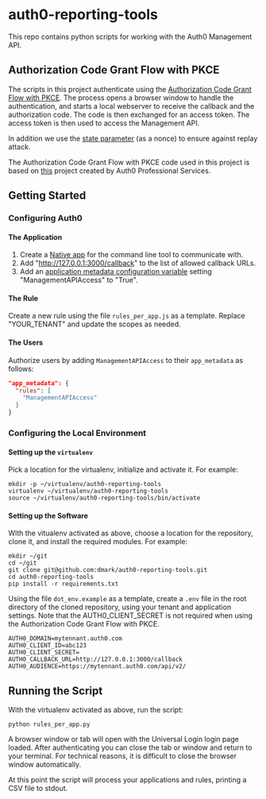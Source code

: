 # auth0-reporting-tools

This repo contains python scripts for working with the Auth0 Management API.

## Authorization Code Grant Flow with PKCE

The scripts in this project authenticate using the [Authorization Code Grant
Flow with PKCE](https://auth0.com/docs/api-auth/tutorials/authorization-code-grant-pkce).
The process opens a browser window to handle the authentication, and starts a
local webserver to receive the callback and the authorization code. The code is
then exchanged for an access token. The access token is then used to access the
Management API.

In addition we use the [state parameter](https://auth0.com/docs/protocols/oauth2/oauth-state)
(as a nonce) to ensure against replay attack.

The Authorization Code Grant Flow with PKCE code used in this project is based
on [this](https://github.com/gateley-auth0/CLI-PKCE) project created by Auth0
Professional Services.

## Getting Started

### Configuring Auth0

#### The Application

1. Create a [Native app](https://auth0.com/docs/applications/guides/register-native-app) for the command line tool to communicate with.
1. Add "http://127.0.0.1:3000/callback" to the list of allowed callback URLs.
1. Add an [application metadata configuration variable](https://auth0.com/docs/dashboard/reference/settings-application#application-metadata) setting "ManagementAPIAccess" to "True".

#### The Rule

Create a new rule using the file `rules_per_app.js` as a template. Replace
"YOUR_TENANT" and update the scopes as needed.

#### The Users

Authorize users by adding `ManagementAPIAccess` to their `app_metadata` as follows:

```json
"app_metadata": {
  "rules": [
    "ManagementAPIAccess"
  ]
}
```

### Configuring the Local Environment

#### Setting up the `virtualenv`

Pick a location for the virtualenv, initialize and activate it. For example:

```shell
mkdir -p ~/virtualenv/auth0-reporting-tools
virtualenv ~/virtualenv/auth0-reporting-tools
source ~/virtualenv/auth0-reporting-tools/bin/activate
```

#### Setting up the Software

With the vitualenv activated as above, choose a location for the repository,
clone it, and install the required modules. For example:

```shell
mkdir ~/git
cd ~/git
git clone git@github.com:dmark/auth0-reporting-tools.git
cd auth0-reporting-tools
pip install -r requirements.txt
```

Using the file `dot_env.example` as a template, create a `.env` file in the
root directory of the cloned repository, using your tenant and application
settings. Note that the AUTH0_CLIENT_SECRET is not required when using the
Authorization Code Grant Flow with PKCE.

```shell
AUTH0_DOMAIN=mytennant.auth0.com
AUTH0_CLIENT_ID=abc123
AUTH0_CLIENT_SECRET=
AUTH0_CALLBACK_URL=http://127.0.0.1:3000/callback
AUTH0_AUDIENCE=https://mytennant.auth0.com/api/v2/
```

## Running the Script

With the virtualenv activated as above, run the script:

```shell
python rules_per_app.py
```

A browser window or tab will open with the Universal Login login page loaded.
After authenticating you can close the tab or window and return to your
terminal. For technical reasons, it is difficult to close the browser window
automatically.

At this point the script will process your applications and rules, printing a
CSV file to stdout.
